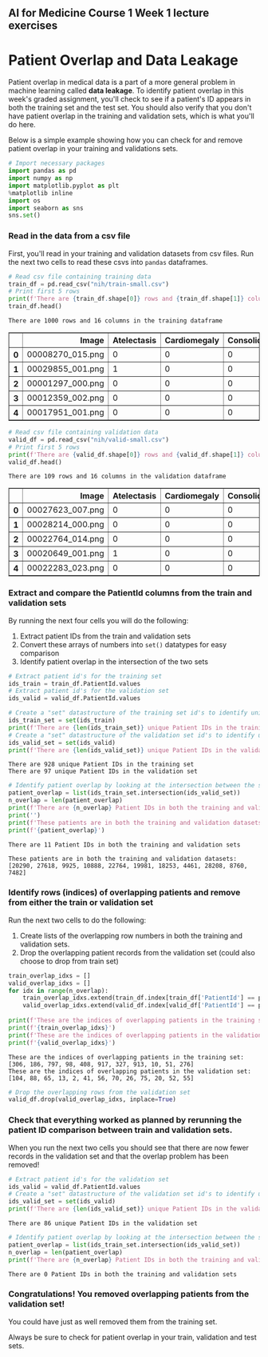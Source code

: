 
## AI for Medicine Course 1 Week 1 lecture exercises

# Patient Overlap and Data Leakage

Patient overlap in medical data is a part of a more general problem in machine learning called **data leakage**.  To identify patient overlap in this week's graded assignment, you'll check to see if a patient's ID appears in both the training set and the test set. You should also verify that you don't have patient overlap in the training and validation sets, which is what you'll do here.

Below is a simple example showing how you can check for and remove patient overlap in your training and validations sets.


```python
# Import necessary packages
import pandas as pd
import numpy as np
import matplotlib.pyplot as plt
%matplotlib inline
import os
import seaborn as sns
sns.set()
```

### Read in the data from a csv file

First, you'll read in your training and validation datasets from csv files. Run the next two cells to read these csvs into `pandas` dataframes.


```python
# Read csv file containing training data
train_df = pd.read_csv("nih/train-small.csv")
# Print first 5 rows
print(f'There are {train_df.shape[0]} rows and {train_df.shape[1]} columns in the training dataframe')
train_df.head()
```

    There are 1000 rows and 16 columns in the training dataframe





<div>
<style scoped>
    .dataframe tbody tr th:only-of-type {
        vertical-align: middle;
    }

    .dataframe tbody tr th {
        vertical-align: top;
    }

    .dataframe thead th {
        text-align: right;
    }
</style>
<table border="1" class="dataframe">
  <thead>
    <tr style="text-align: right;">
      <th></th>
      <th>Image</th>
      <th>Atelectasis</th>
      <th>Cardiomegaly</th>
      <th>Consolidation</th>
      <th>Edema</th>
      <th>Effusion</th>
      <th>Emphysema</th>
      <th>Fibrosis</th>
      <th>Hernia</th>
      <th>Infiltration</th>
      <th>Mass</th>
      <th>Nodule</th>
      <th>PatientId</th>
      <th>Pleural_Thickening</th>
      <th>Pneumonia</th>
      <th>Pneumothorax</th>
    </tr>
  </thead>
  <tbody>
    <tr>
      <th>0</th>
      <td>00008270_015.png</td>
      <td>0</td>
      <td>0</td>
      <td>0</td>
      <td>0</td>
      <td>0</td>
      <td>0</td>
      <td>0</td>
      <td>0</td>
      <td>0</td>
      <td>0</td>
      <td>0</td>
      <td>8270</td>
      <td>0</td>
      <td>0</td>
      <td>0</td>
    </tr>
    <tr>
      <th>1</th>
      <td>00029855_001.png</td>
      <td>1</td>
      <td>0</td>
      <td>0</td>
      <td>0</td>
      <td>1</td>
      <td>0</td>
      <td>0</td>
      <td>0</td>
      <td>1</td>
      <td>0</td>
      <td>0</td>
      <td>29855</td>
      <td>0</td>
      <td>0</td>
      <td>0</td>
    </tr>
    <tr>
      <th>2</th>
      <td>00001297_000.png</td>
      <td>0</td>
      <td>0</td>
      <td>0</td>
      <td>0</td>
      <td>0</td>
      <td>0</td>
      <td>0</td>
      <td>0</td>
      <td>0</td>
      <td>0</td>
      <td>0</td>
      <td>1297</td>
      <td>1</td>
      <td>0</td>
      <td>0</td>
    </tr>
    <tr>
      <th>3</th>
      <td>00012359_002.png</td>
      <td>0</td>
      <td>0</td>
      <td>0</td>
      <td>0</td>
      <td>0</td>
      <td>0</td>
      <td>0</td>
      <td>0</td>
      <td>0</td>
      <td>0</td>
      <td>0</td>
      <td>12359</td>
      <td>0</td>
      <td>0</td>
      <td>0</td>
    </tr>
    <tr>
      <th>4</th>
      <td>00017951_001.png</td>
      <td>0</td>
      <td>0</td>
      <td>0</td>
      <td>0</td>
      <td>0</td>
      <td>0</td>
      <td>0</td>
      <td>0</td>
      <td>1</td>
      <td>0</td>
      <td>0</td>
      <td>17951</td>
      <td>0</td>
      <td>0</td>
      <td>0</td>
    </tr>
  </tbody>
</table>
</div>




```python
# Read csv file containing validation data
valid_df = pd.read_csv("nih/valid-small.csv")
# Print first 5 rows
print(f'There are {valid_df.shape[0]} rows and {valid_df.shape[1]} columns in the validation dataframe')
valid_df.head()
```

    There are 109 rows and 16 columns in the validation dataframe





<div>
<style scoped>
    .dataframe tbody tr th:only-of-type {
        vertical-align: middle;
    }

    .dataframe tbody tr th {
        vertical-align: top;
    }

    .dataframe thead th {
        text-align: right;
    }
</style>
<table border="1" class="dataframe">
  <thead>
    <tr style="text-align: right;">
      <th></th>
      <th>Image</th>
      <th>Atelectasis</th>
      <th>Cardiomegaly</th>
      <th>Consolidation</th>
      <th>Edema</th>
      <th>Effusion</th>
      <th>Emphysema</th>
      <th>Fibrosis</th>
      <th>Hernia</th>
      <th>Infiltration</th>
      <th>Mass</th>
      <th>Nodule</th>
      <th>PatientId</th>
      <th>Pleural_Thickening</th>
      <th>Pneumonia</th>
      <th>Pneumothorax</th>
    </tr>
  </thead>
  <tbody>
    <tr>
      <th>0</th>
      <td>00027623_007.png</td>
      <td>0</td>
      <td>0</td>
      <td>0</td>
      <td>1</td>
      <td>1</td>
      <td>0</td>
      <td>0</td>
      <td>0</td>
      <td>0</td>
      <td>0</td>
      <td>0</td>
      <td>27623</td>
      <td>0</td>
      <td>0</td>
      <td>0</td>
    </tr>
    <tr>
      <th>1</th>
      <td>00028214_000.png</td>
      <td>0</td>
      <td>0</td>
      <td>0</td>
      <td>0</td>
      <td>0</td>
      <td>0</td>
      <td>0</td>
      <td>0</td>
      <td>0</td>
      <td>0</td>
      <td>0</td>
      <td>28214</td>
      <td>0</td>
      <td>0</td>
      <td>0</td>
    </tr>
    <tr>
      <th>2</th>
      <td>00022764_014.png</td>
      <td>0</td>
      <td>0</td>
      <td>0</td>
      <td>0</td>
      <td>0</td>
      <td>0</td>
      <td>0</td>
      <td>0</td>
      <td>0</td>
      <td>0</td>
      <td>0</td>
      <td>22764</td>
      <td>0</td>
      <td>0</td>
      <td>0</td>
    </tr>
    <tr>
      <th>3</th>
      <td>00020649_001.png</td>
      <td>1</td>
      <td>0</td>
      <td>0</td>
      <td>0</td>
      <td>1</td>
      <td>0</td>
      <td>0</td>
      <td>0</td>
      <td>0</td>
      <td>0</td>
      <td>0</td>
      <td>20649</td>
      <td>0</td>
      <td>0</td>
      <td>0</td>
    </tr>
    <tr>
      <th>4</th>
      <td>00022283_023.png</td>
      <td>0</td>
      <td>0</td>
      <td>0</td>
      <td>0</td>
      <td>0</td>
      <td>0</td>
      <td>0</td>
      <td>0</td>
      <td>0</td>
      <td>0</td>
      <td>0</td>
      <td>22283</td>
      <td>0</td>
      <td>0</td>
      <td>0</td>
    </tr>
  </tbody>
</table>
</div>



### Extract and compare the PatientId columns from the train and validation sets
By running the next four cells you will do the following:
1. Extract patient IDs from the train and validation sets
2. Convert these arrays of numbers into `set()` datatypes for easy comparison
3. Identify patient overlap in the intersection of the two sets


```python
# Extract patient id's for the training set
ids_train = train_df.PatientId.values
# Extract patient id's for the validation set
ids_valid = valid_df.PatientId.values
```


```python
# Create a "set" datastructure of the training set id's to identify unique id's
ids_train_set = set(ids_train)
print(f'There are {len(ids_train_set)} unique Patient IDs in the training set')
# Create a "set" datastructure of the validation set id's to identify unique id's
ids_valid_set = set(ids_valid)
print(f'There are {len(ids_valid_set)} unique Patient IDs in the validation set')
```

    There are 928 unique Patient IDs in the training set
    There are 97 unique Patient IDs in the validation set



```python
# Identify patient overlap by looking at the intersection between the sets
patient_overlap = list(ids_train_set.intersection(ids_valid_set))
n_overlap = len(patient_overlap)
print(f'There are {n_overlap} Patient IDs in both the training and validation sets')
print('')
print(f'These patients are in both the training and validation datasets:')
print(f'{patient_overlap}')
```

    There are 11 Patient IDs in both the training and validation sets
    
    These patients are in both the training and validation datasets:
    [20290, 27618, 9925, 10888, 22764, 19981, 18253, 4461, 28208, 8760, 7482]


### Identify rows (indices) of overlapping patients and remove from either the train or validation set
Run the next two cells to do the following:
1. Create lists of the overlapping row numbers in both the training and validation sets. 
2. Drop the overlapping patient records from the validation set (could also choose to drop from train set)


```python
train_overlap_idxs = []
valid_overlap_idxs = []
for idx in range(n_overlap):
    train_overlap_idxs.extend(train_df.index[train_df['PatientId'] == patient_overlap[idx]].tolist())
    valid_overlap_idxs.extend(valid_df.index[valid_df['PatientId'] == patient_overlap[idx]].tolist())
    
print(f'These are the indices of overlapping patients in the training set: ')
print(f'{train_overlap_idxs}')
print(f'These are the indices of overlapping patients in the validation set: ')
print(f'{valid_overlap_idxs}')
```

    These are the indices of overlapping patients in the training set: 
    [306, 186, 797, 98, 408, 917, 327, 913, 10, 51, 276]
    These are the indices of overlapping patients in the validation set: 
    [104, 88, 65, 13, 2, 41, 56, 70, 26, 75, 20, 52, 55]



```python
# Drop the overlapping rows from the validation set
valid_df.drop(valid_overlap_idxs, inplace=True)
```

### Check that everything worked as planned by rerunning the patient ID comparison between train and validation sets.

When you run the next two cells you should see that there are now fewer records in the validation set and that the overlap problem has been removed!


```python
# Extract patient id's for the validation set
ids_valid = valid_df.PatientId.values
# Create a "set" datastructure of the validation set id's to identify unique id's
ids_valid_set = set(ids_valid)
print(f'There are {len(ids_valid_set)} unique Patient IDs in the validation set')
```

    There are 86 unique Patient IDs in the validation set



```python
# Identify patient overlap by looking at the intersection between the sets
patient_overlap = list(ids_train_set.intersection(ids_valid_set))
n_overlap = len(patient_overlap)
print(f'There are {n_overlap} Patient IDs in both the training and validation sets')
```

    There are 0 Patient IDs in both the training and validation sets


### Congratulations! You removed overlapping patients from the validation set! 

You could have just as well removed them from the training set. 

Always be sure to check for patient overlap in your train, validation and test sets.
